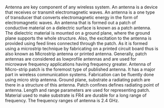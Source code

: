 Antenna are key component of any wireless system. 
An antenna is a device that receives or transmit electromagnetic waves. 
An antenna is a one type of transducer that converts electromagnetic energy in the form of electromagnetic waves. 
An antenna that is formed out a patch of conductive material on a dielectric surface is known as a patch antenna. 
The dielectric material is mounted on a ground plane, where the ground plane supports the whole structure. 
Also, the excitation to the antenna is provided using feed lines connected through the patch. 
As it is formed using a microstrip technique by fabricating on a printed circuit board thus is also known as Microstrip antenna or printed antenna. 
Generally, patch antennas are considered as lowprofile antennas and are used for microwave frequency applications having frequency greater.
Antenna of Micro-strip patch is the foremost type of published antenna. It has a major part in wireless communication systems. 
Fabrication can be fluently done using micro strip antenna. Ground plane, substrate a radiating patch are there in a structure of this antenna.
Patch confines defines radiating point of antenna. 
Length and range parameters are used for representing patch.
Material used to make substrate is FR4 are durable for a long range of frequency. The frequency ranges of antenna is 2.4 GHz.
